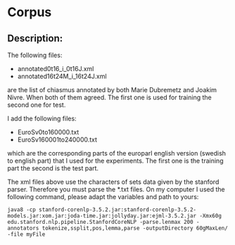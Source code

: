 
# Corpus

## Description:

The following files:

- annotated0t16_i_0t16J.xml
- annotated16t24M_i_16t24J.xml

are the list of chiasmus annotated by both Marie Dubremetz and Joakim Nivre. When both of them agreed. The first one is used for training the second one for test.

I add the following files:

 - EuroSv0to160000.txt 
 - EuroSv160001to240000.txt

which are the corresponding parts of the europarl english version (swedish to english part) that I used for the experiments. The first one is the training part the second is the test part.

The xml files above use the characters of sets data given by the stanford parser. Therefore you must parse the *.txt files. On my computer I used the following command, please adapt the variables and path to yours:

    java8 -cp stanford-corenlp-3.5.2.jar:stanford-corenlp-3.5.2-models.jar:xom.jar:joda-time.jar:jollyday.jar:ejml-3.5.2.jar -Xmx60g edu.stanford.nlp.pipeline.StanfordCoreNLP -parse.lenmax 200 -annotators tokenize,ssplit,pos,lemma,parse -outputDirectory 60gMaxLen/ -file myFile

